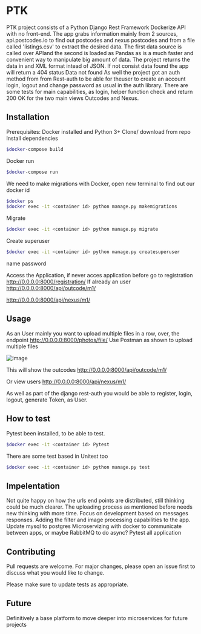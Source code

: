 # PTK

PTK project consists of a Python Django Rest Framework Dockerize API with no front-end. The app grabs information mainly from 2 sources,
api.postcodes.io to find out postcodes and nexus postcodes and from a file called 'listings.csv' to extract the desired data. The first data source is called 
over APIand the second is loaded as Pandas as is a much faster and convenient way to manipulate big amount of data.
The project returns the data in and XML format intead of JSON.
If not consist data found the app will return a 404 status Data not found
As well the project got an auth method from from Rest-auth to be able for theuser to create an account login, logout and change password as usual in the auth library.
There are some tests for main capabilities, as login, helper function check and return 200 OK for the two main views Outcodes and Nexus.

## Installation

Prerequisites: Docker installed and Python 3+
Clone/ download from repo
Install dependencies
```bash
$docker-compose build
```
Docker run
```bash
$docker-compose run
```
We need to make migrations with Docker, open new terminal to find out our docker id
```bash
$docker ps
$docker exec -it <container id> python manage.py makemigrations
```
Migrate
```bash
$docker exec -it <container id> python manage.py migrate
```
Create superuser
```bash
$docker exec -it <container id> python manage.py createsuperuser
```
name
password

Access the Application, if never acces application before go to registration
http://0.0.0.0:8000/registration/
If already an user
http://0.0.0.0:8000/api/outcode/m1/

http://0.0.0.0:8000/api/nexus/m1/


## Usage

As an User mainly you want to upload multiple files in a row, over, the endpoint http://0.0.0.0:8000/photos/file/
Use Postman as shown to upload multiple files

![image](https://user-images.githubusercontent.com/664965/114632793-b0925a00-9cbf-11eb-808c-dace36b894c2.png)

This will show the outcodes
http://0.0.0.0:8000/api/outcode/m1/


Or view users
http://0.0.0.0:8000/api/nexus/m1/

As well as part of the django rest-auth you would be able to register, login, logout, generate Token,  as User.

## How to test
Pytest been installed, to be able to test.
```bash
$docker exec -it <container id> Pytest
```
There are some test based in Unitest too 
```bash
$docker exec -it <container id> python manage.py test
```
## Impelentation
Not quite happy on how the urls end points are distributed, still thinking could be much clearer.
The uploading process as mentioned before needs new thinking with more time.
Focus on development based on messages responses.
Adding the filter and image processing capabilities to the app.
Update mysql to postgres
Microservizing with docker to communicate between apps, or maybe RabbitMQ to do async?
Pytest all application

## Contributing
Pull requests are welcome. For major changes, please open an issue first to discuss what you would like to change.

Please make sure to update tests as appropriate.

## Future
Definitively a base platform to move deeper into microservices for future projects

